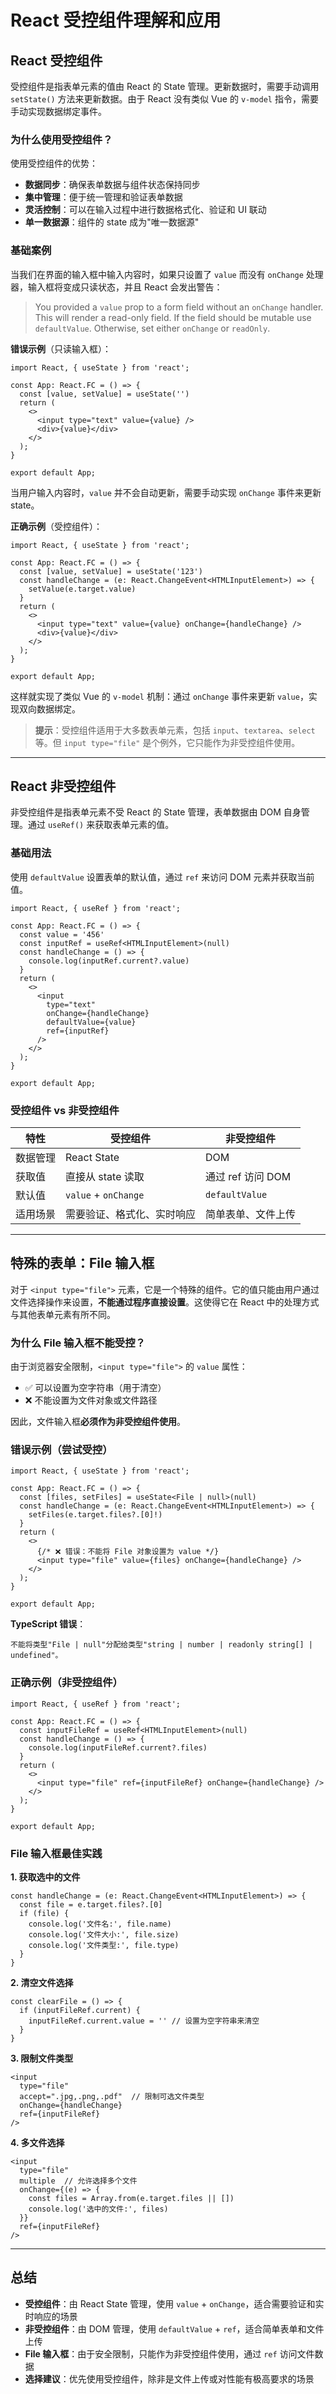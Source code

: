 # React 受控组件理解和应用

## React 受控组件

受控组件是指表单元素的值由 React 的 State 管理。更新数据时，需要手动调用 `setState()` 方法来更新数据。由于 React 没有类似 Vue 的 `v-model` 指令，需要手动实现数据绑定事件。

### 为什么使用受控组件？

使用受控组件的优势：

- **数据同步**：确保表单数据与组件状态保持同步
- **集中管理**：便于统一管理和验证表单数据
- **灵活控制**：可以在输入过程中进行数据格式化、验证和 UI 联动
- **单一数据源**：组件的 state 成为"唯一数据源"

### 基础案例

当我们在界面的输入框中输入内容时，如果只设置了 `value` 而没有 `onChange` 处理器，输入框将变成只读状态，并且 React 会发出警告：

> You provided a `value` prop to a form field without an `onChange` handler. This will render a read-only field. If the field should be mutable use `defaultValue`. Otherwise, set either `onChange` or `readOnly`.

**错误示例**（只读输入框）：

```tsx
import React, { useState } from 'react';

const App: React.FC = () => {
  const [value, setValue] = useState('')
  return (
    <>
      <input type="text" value={value} />
      <div>{value}</div>
    </>
  );
}

export default App;
```

当用户输入内容时，`value` 并不会自动更新，需要手动实现 `onChange` 事件来更新 state。

**正确示例**（受控组件）：

```tsx
import React, { useState } from 'react';

const App: React.FC = () => {
  const [value, setValue] = useState('123')
  const handleChange = (e: React.ChangeEvent<HTMLInputElement>) => {
    setValue(e.target.value)
  }
  return (
    <>
      <input type="text" value={value} onChange={handleChange} />
      <div>{value}</div>
    </>
  );
}

export default App;
```

这样就实现了类似 Vue 的 `v-model` 机制：通过 `onChange` 事件来更新 `value`，实现双向数据绑定。

> **提示**：受控组件适用于大多数表单元素，包括 `input`、`textarea`、`select` 等。但 `input type="file"` 是个例外，它只能作为非受控组件使用。

---

## React 非受控组件

非受控组件是指表单元素不受 React 的 State 管理，表单数据由 DOM 自身管理。通过 `useRef()` 来获取表单元素的值。

### 基础用法

使用 `defaultValue` 设置表单的默认值，通过 `ref` 来访问 DOM 元素并获取当前值。

```tsx
import React, { useRef } from 'react';

const App: React.FC = () => {
  const value = '456'
  const inputRef = useRef<HTMLInputElement>(null)
  const handleChange = () => {
    console.log(inputRef.current?.value)
  }
  return (
    <>
      <input
        type="text"
        onChange={handleChange}
        defaultValue={value}
        ref={inputRef}
      />
    </>
  );
}

export default App;
```

### 受控组件 vs 非受控组件

| 特性 | 受控组件 | 非受控组件 |
|------|---------|-----------|
| 数据管理 | React State | DOM |
| 获取值 | 直接从 state 读取 | 通过 ref 访问 DOM |
| 默认值 | `value` + `onChange` | `defaultValue` |
| 适用场景 | 需要验证、格式化、实时响应 | 简单表单、文件上传 |

---

## 特殊的表单：File 输入框

对于 `<input type="file">` 元素，它是一个特殊的组件。它的值只能由用户通过文件选择操作来设置，**不能通过程序直接设置**。这使得它在 React 中的处理方式与其他表单元素有所不同。

### 为什么 File 输入框不能受控？

由于浏览器安全限制，`<input type="file">` 的 `value` 属性：
- ✅ 可以设置为空字符串（用于清空）
- ❌ 不能设置为文件对象或文件路径

因此，文件输入框**必须作为非受控组件使用**。

### 错误示例（尝试受控）

```tsx
import React, { useState } from 'react';

const App: React.FC = () => {
  const [files, setFiles] = useState<File | null>(null)
  const handleChange = (e: React.ChangeEvent<HTMLInputElement>) => {
    setFiles(e.target.files?.[0]!)
  }
  return (
    <>
      {/* ❌ 错误：不能将 File 对象设置为 value */}
      <input type="file" value={files} onChange={handleChange} />
    </>
  );
}

export default App;
```

**TypeScript 错误**：
```
不能将类型"File | null"分配给类型"string | number | readonly string[] | undefined"。
```

### 正确示例（非受控组件）

```tsx
import React, { useRef } from 'react';

const App: React.FC = () => {
  const inputFileRef = useRef<HTMLInputElement>(null)
  const handleChange = () => {
    console.log(inputFileRef.current?.files)
  }
  return (
    <>
      <input type="file" ref={inputFileRef} onChange={handleChange} />
    </>
  );
}

export default App;
```

### File 输入框最佳实践

**1. 获取选中的文件**

```tsx
const handleChange = (e: React.ChangeEvent<HTMLInputElement>) => {
  const file = e.target.files?.[0]
  if (file) {
    console.log('文件名:', file.name)
    console.log('文件大小:', file.size)
    console.log('文件类型:', file.type)
  }
}
```

**2. 清空文件选择**

```tsx
const clearFile = () => {
  if (inputFileRef.current) {
    inputFileRef.current.value = '' // 设置为空字符串来清空
  }
}
```

**3. 限制文件类型**

```tsx
<input
  type="file"
  accept=".jpg,.png,.pdf"  // 限制可选文件类型
  onChange={handleChange}
  ref={inputFileRef}
/>
```

**4. 多文件选择**

```tsx
<input
  type="file"
  multiple  // 允许选择多个文件
  onChange={(e) => {
    const files = Array.from(e.target.files || [])
    console.log('选中的文件:', files)
  }}
  ref={inputFileRef}
/>
```

---

## 总结

- **受控组件**：由 React State 管理，使用 `value` + `onChange`，适合需要验证和实时响应的场景
- **非受控组件**：由 DOM 管理，使用 `defaultValue` + `ref`，适合简单表单和文件上传
- **File 输入框**：由于安全限制，只能作为非受控组件使用，通过 `ref` 访问文件数据
- **选择建议**：优先使用受控组件，除非是文件上传或对性能有极高要求的场景
